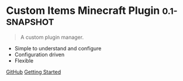 # Custom Items Minecraft Plugin <small>0.1-SNAPSHOT</small>

> A custom plugin manager.

- Simple to understand and configure
- Configuration driven
- Flexible

[GitHub](https://github.com/neverWinters/custom-items-minecraft-plugin)
[Getting Started](#home)